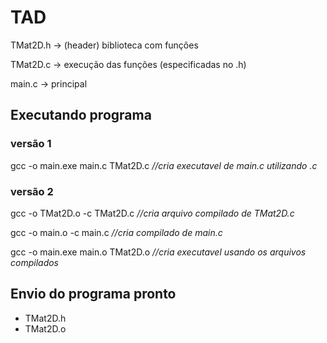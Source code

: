 # TAD 
<p>TMat2D.h -> (header) biblioteca com funções</p>
<p>TMat2D.c -> execução das funções (especificadas no .h)</p>
<p>main.c -> principal</p>

## Executando programa 

### versão 1
<p>gcc -o main.exe main.c TMat2D.c <em>//cria executavel de main.c utilizando .c</em></p>

### versão 2
<p>gcc -o TMat2D.o -c TMat2D.c <em>//cria arquivo compilado de TMat2D.c</em></p>
<p>gcc -o main.o -c main.c <em>//cria compilado de main.c</em></p>
<p>gcc -o main.exe main.o TMat2D.o <em>//cria executavel usando os arquivos compilados</em></p>

## Envio do programa pronto 
<ul>
    <li>TMat2D.h</li>
    <li>TMat2D.o</li>
</ul>